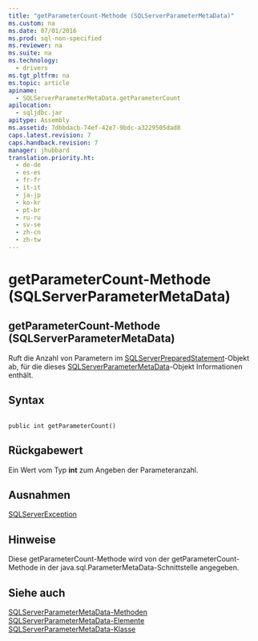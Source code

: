 ```yaml
---
title: "getParameterCount-Methode (SQLServerParameterMetaData)"
ms.custom: na
ms.date: 07/01/2016
ms.prod: sql-non-specified
ms.reviewer: na
ms.suite: na
ms.technology: 
  - drivers
ms.tgt_pltfrm: na
ms.topic: article
apiname: 
  - SQLServerParameterMetaData.getParameterCount
apilocation: 
  - sqljdbc.jar
apitype: Assembly
ms.assetid: 7dbbdacb-74ef-42e7-9bdc-a3229505dad8
caps.latest.revision: 7
caps.handback.revision: 7
manager: jhubbard
translation.priority.ht: 
  - de-de
  - es-es
  - fr-fr
  - it-it
  - ja-jp
  - ko-kr
  - pt-br
  - ru-ru
  - sv-se
  - zh-cn
  - zh-tw
---
```

# getParameterCount-Methode (SQLServerParameterMetaData)
    
## getParameterCount\-Methode \(SQLServerParameterMetaData\)  
 Ruft die Anzahl von Parametern im [SQLServerPreparedStatement](../content/SQLServerPreparedStatement-Class.md)\-Objekt ab, für die dieses [SQLServerParameterMetaData](../content/SQLServerParameterMetaData-Class.md)\-Objekt Informationen enthält.  
  
## Syntax  
  
```  
  
public int getParameterCount()  
```  
  
## Rückgabewert  
 Ein Wert vom Typ **int** zum Angeben der Parameteranzahl.  
  
## Ausnahmen  
 [SQLServerException](../content/SQLServerException-Class.md)  
  
## Hinweise  
 Diese getParameterCount\-Methode wird von der getParameterCount\-Methode in der java.sql.ParameterMetaData\-Schnittstelle angegeben.  
  
## Siehe auch  
 [SQLServerParameterMetaData-Methoden](../content/SQLServerParameterMetaData-Methods.md)   
 [SQLServerParameterMetaData-Elemente](../content/SQLServerParameterMetaData-Members.md)   
 [SQLServerParameterMetaData-Klasse](../content/SQLServerParameterMetaData-Class.md)  
  
  